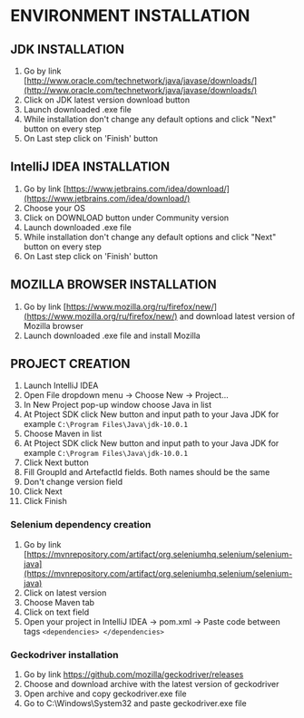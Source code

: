 # ENVIRONMENT INSTALLATION
## JDK INSTALLATION
1. Go by link [http://www.oracle.com/technetwork/java/javase/downloads/](http://www.oracle.com/technetwork/java/javase/downloads/)
2. Click on JDK latest version download button
3. Launch downloaded .exe file
4. While installation don't change any default options and click "Next" button on every step
5. On Last step click on 'Finish' button

## IntelliJ IDEA INSTALLATION
1. Go by link [https://www.jetbrains.com/idea/download/](https://www.jetbrains.com/idea/download/)
2. Choose your OS
3. Click on DOWNLOAD button under Community version
4. Launch downloaded .exe file
5. While installation don't change any default options and click "Next" button on every step
6. On Last step click on 'Finish' button
	
	
## MOZILLA BROWSER INSTALLATION
1. Go by link [https://www.mozilla.org/ru/firefox/new/](https://www.mozilla.org/ru/firefox/new/) and download latest version of Mozilla browser
2. Launch downloaded .exe file and install Mozilla

## PROJECT CREATION
1. Launch IntelliJ IDEA
2. Open File dropdown menu -> Choose New -> Project...
3. In New Project pop-up window choose Java in list 
4. At Ptoject SDK click New button and input path to your Java JDK for example `C:\Program Files\Java\jdk-10.0.1`
5. Choose Maven in list 
6. At Ptoject SDK click New button and input path to your Java JDK for example `C:\Program Files\Java\jdk-10.0.1`
7. Click Next button
8. Fill GroupId and ArtefactId fields. Both names should be the same
9. Don't change version field
10. Click Next
11. Click Finish

### Selenium dependency creation
1. Go by link [https://mvnrepository.com/artifact/org.seleniumhq.selenium/selenium-java](https://mvnrepository.com/artifact/org.seleniumhq.selenium/selenium-java)
2. Click on latest version
3. Choose Maven tab
4. Click on text field
5. Open your project in IntelliJ IDEA -> pom.xml -> Paste code between tags `<dependencies> </dependencies>`

### Geckodriver installation
1. Go by link https://github.com/mozilla/geckodriver/releases
2. Choose and download archive with the latest version of geckodriver
3. Open archive and copy geckodriver.exe file
4. Go to C:\Windows\System32 and paste geckodriver.exe file
 
